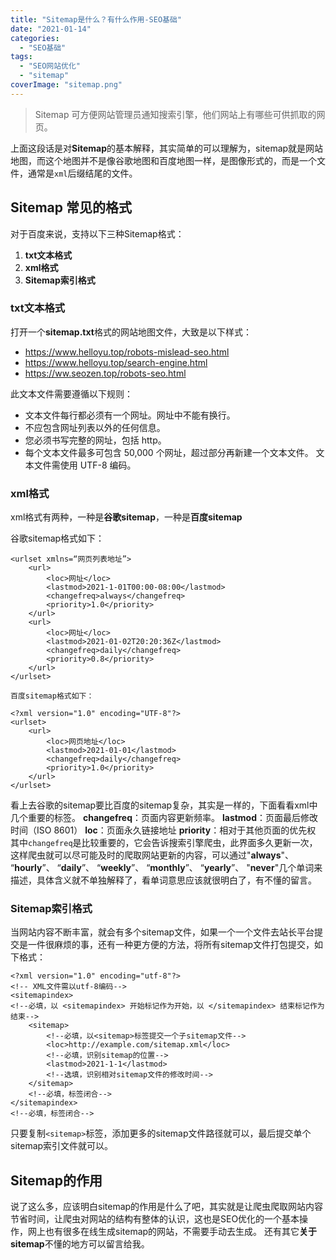 ```yaml
---
title: "Sitemap是什么？有什么作用-SEO基础"
date: "2021-01-14"
categories: 
  - "SEO基础"
tags: 
  - "SEO网站优化"
  - "sitemap"
coverImage: "sitemap.png"
---
```


> Sitemap 可方便网站管理员通知搜索引擎，他们网站上有哪些可供抓取的网页。

上面这段话是对**Sitemap**的基本解释，其实简单的可以理解为，sitemap就是网站地图，而这个地图并不是像谷歌地图和百度地图一样，是图像形式的，而是一个文件，通常是`xml`后缀结尾的文件。

## Sitemap 常见的格式

对于百度来说，支持以下三种Sitemap格式：

1. **txt文本格式**
2. **xml格式**
3. **Sitemap索引格式**

### txt文本格式

打开一个**sitemap.txt**格式的网站地图文件，大致是以下样式：

- https://www.helloyu.top/robots-mislead-seo.html
- https://www.helloyu.top/search-engine.html
- https://ww.seozen.top/robots-seo.html

此文本文件需要遵循以下规则：

- 文本文件每行都必须有一个网址。网址中不能有换行。
- 不应包含网址列表以外的任何信息。
- 您必须书写完整的网址，包括 http。
- 每个文本文件最多可包含 50,000 个网址，超过部分再新建一个文本文件。 文本文件需使用 UTF-8 编码。

### xml格式

xml格式有两种，一种是**谷歌sitemap**，一种是**百度sitemap**

谷歌sitemap格式如下：
```
<urlset xmlns=“网页列表地址”>
    <url>
        <loc>网址</loc>
        <lastmod>2021-1-01T00:00-08:00</lastmod>
        <changefreq>always</changefreq>
        <priority>1.0</priority>
    </url>
    <url>
        <loc>网址</loc>
        <lastmod>2021-01-02T20:20:36Z</lastmod>
        <changefreq>daily</changefreq>
        <priority>0.8</priority>
    </url>
</urlset>

百度sitemap格式如下：

<?xml version="1.0" encoding="UTF-8"?>
<urlset>
    <url>
        <loc>网页地址</loc>
        <lastmod>2021-01-01</lastmod>
        <changefreq>daily</changefreq>
        <priority>1.0</priority>
    </url>
</urlset>
```
看上去谷歌的sitemap要比百度的sitemap复杂，其实是一样的，下面看看xml中几个重要的标签。 **changefreq**：页面内容更新频率。 **lastmod**：页面最后修改时间（ISO 8601） **loc**：页面永久链接地址 **priority**：相对于其他页面的优先权 其中`changefreq`是比较重要的，它会告诉搜索引擎爬虫，此界面多久更新一次，这样爬虫就可以尽可能及时的爬取网站更新的内容，可以通过"**always**"、 “**hourly**”、 “**daily**”、 “**weekly**”、 “**monthly**”、 “**yearly**”、 "**never**"几个单词来描述，具体含义就不单独解释了，看单词意思应该就很明白了，有不懂的留言。

### Sitemap索引格式

当网站内容不断丰富，就会有多个sitemap文件，如果一个一个文件去站长平台提交是一件很麻烦的事，还有一种更方便的方法，将所有sitemap文件打包提交，如下格式：
```
<?xml version="1.0" encoding="utf-8"?>
<!-- XML文件需以utf-8编码-->
<sitemapindex>
<!--必填，以 <sitemapindex> 开始标记作为开始，以 </sitemapindex> 结束标记作为结束-->
    <sitemap>
        <!--必填，以<sitemap>标签提交一个子sitemap文件-->
        <loc>http://example.com/sitemap.xml</loc>
        <!--必填，识别sitemap的位置-->
        <lastmod>2021-1-1</lastmod>
        <!--选填，识别相对sitemap文件的修改时间-->
    </sitemap>
    <!--必填，标签闭合-->
</sitemapindex>
<!--必填，标签闭合-->
```
只要复制`<sitemap>`标签，添加更多的sitemap文件路径就可以，最后提交单个sitemap索引文件就可以。

## Sitemap的作用

说了这么多，应该明白sitemap的作用是什么了吧，其实就是让爬虫爬取网站内容节省时间，让爬虫对网站的结构有整体的认识，这也是SEO优化的一个基本操作，网上也有很多在线生成sitemap的网站，不需要手动去生成。 还有其它**关于sitemap**不懂的地方可以留言给我。
